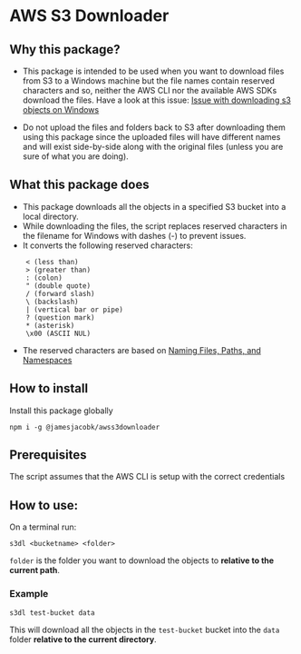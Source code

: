# AWS S3 Downloader

## Why this package?
- This package is intended to be used when you want to download files from S3 to a Windows machine but the file names contain reserved characters and so, neither the AWS CLI nor the available AWS SDKs download the files. Have a look at this issue: [Issue with downloading s3 objects on Windows](https://github.com/aws/aws-cli/issues/1154)

- Do not upload the files and folders back to S3 after downloading them using this package since the uploaded files will have different names and will exist side-by-side along with the original files (unless you are sure of what you are doing).

## What this package does
- This package downloads all the objects in a specified S3 bucket into a local directory.
- While downloading the files, the script replaces reserved characters in the filename for Windows with dashes (-) to prevent issues.
- It converts the following reserved characters:
```
    < (less than)
    > (greater than)
    : (colon)
    " (double quote)
    / (forward slash)
    \ (backslash)
    | (vertical bar or pipe)
    ? (question mark)
    * (asterisk)
    \x00 (ASCII NUL)
```
- The reserved characters are based on [Naming Files, Paths, and Namespaces](https://docs.microsoft.com/en-us/windows/desktop/fileio/naming-a-file)

## How to install
Install this package globally
```
npm i -g @jamesjacobk/awss3downloader
```

## Prerequisites
The script assumes that the AWS CLI is setup with the correct credentials

## How to use:
On a terminal run:
```
s3dl <bucketname> <folder>
```
`folder` is the folder you want to download the objects to **relative to the current path**.

### Example
```
s3dl test-bucket data
```
This will download all the objects in the `test-bucket` bucket into the `data` folder **relative to the current directory**.